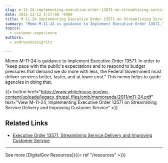 ```yaml
---
slug: m-11-24-implementing-executive-order-13571-on-streamlining-service-delivery-and-improving-customer-service
date: 2015-11-12 3:17:48 -0400
title: M-11-24 Implementing Executive Order 13571 on Streamlining Service Delivery and Improving Customer Service
summary: "Memo M-11-24 is guidance to Implement Executive Order 13571."
topics:
  - customer-experience
authors:
  - andreanocesigritz

---
```


Memo M-11-24 is guidance to implement Executive Order 13571. In order to "keep pace with the public's expectations and to respond to budget pressures that demand we do more with less, the Federal Government must deliver services better, faster, and at lower cost." This memo helps to guide agencies in doing that.

{{< button href="https://www.whitehouse.gov/wp-content/uploads/legacy_drupal_files/omb/memoranda/2011/m11-24.pdf" text="View M-11-24, Implementing Executive Order 13571 on Streamlining Service Delivery and Improving Customer Service" >}}

## Related Links

- [Executive Order 13571, Streamlining Service Delivery and Improving Customer Service](https://www.whitehouse.gov/the-press-office/2011/04/27/executive-order-13571-streamlining-service-delivery-and-improving-custom)

---

See more [DigitalGov Resources]({{< ref "/resources" >}})

